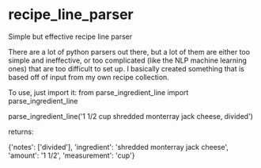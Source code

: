 # recipe_line_parser
Simple but effective recipe line parser

There are a lot of python parsers out there, but a lot of them are either too simple and ineffective, or too complicated (like the NLP machine learning ones) that are too difficult to set up.
I basically created something that is based off of input from my own recipe collection.

To use, just import it:
from parse_ingredient_line import parse_ingredient_line

parse_ingredient_line('1 1/2 cup shredded monterray jack cheese, divided')

returns:

{'notes': ['divided'], 'ingredient': 'shredded monterray jack cheese', 'amount': '1 1/2', 'measurement': 'cup'}
